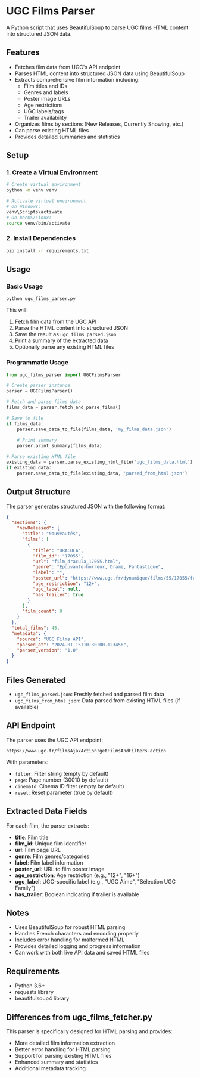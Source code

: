 # UGC Films Parser

A Python script that uses BeautifulSoup to parse UGC films HTML content into structured JSON data.

## Features

- Fetches film data from UGC's API endpoint
- Parses HTML content into structured JSON data using BeautifulSoup
- Extracts comprehensive film information including:
  - Film titles and IDs
  - Genres and labels
  - Poster image URLs
  - Age restrictions
  - UGC labels/tags
  - Trailer availability
- Organizes films by sections (New Releases, Currently Showing, etc.)
- Can parse existing HTML files
- Provides detailed summaries and statistics

## Setup

### 1. Create a Virtual Environment

```bash
# Create virtual environment
python -m venv venv

# Activate virtual environment
# On Windows:
venv\Scripts\activate
# On macOS/Linux:
source venv/bin/activate
```

### 2. Install Dependencies

```bash
pip install -r requirements.txt
```

## Usage

### Basic Usage

```bash
python ugc_films_parser.py
```

This will:
1. Fetch film data from the UGC API
2. Parse the HTML content into structured JSON
3. Save the result as `ugc_films_parsed.json`
4. Print a summary of the extracted data
5. Optionally parse any existing HTML files

### Programmatic Usage

```python
from ugc_films_parser import UGCFilmsParser

# Create parser instance
parser = UGCFilmsParser()

# Fetch and parse films data
films_data = parser.fetch_and_parse_films()

# Save to file
if films_data:
    parser.save_data_to_file(films_data, 'my_films_data.json')
    
    # Print summary
    parser.print_summary(films_data)

# Parse existing HTML file
existing_data = parser.parse_existing_html_file('ugc_films_data.html')
if existing_data:
    parser.save_data_to_file(existing_data, 'parsed_from_html.json')
```

## Output Structure

The parser generates structured JSON with the following format:

```json
{
  "sections": {
    "newReleased": {
      "title": "Nouveautés",
      "films": [
        {
          "title": "DRACULA",
          "film_id": "17055",
          "url": "film_dracula_17055.html",
          "genre": "Epouvante-horreur, Drame, Fantastique",
          "label": "",
          "poster_url": "https://www.ugc.fr/dynamique/films/55/17055/fr/poster/large/...",
          "age_restriction": "12+",
          "ugc_label": null,
          "has_trailer": true
        }
      ],
      "film_count": 8
    }
  },
  "total_films": 45,
  "metadata": {
    "source": "UGC Films API",
    "parsed_at": "2024-01-15T10:30:00.123456",
    "parser_version": "1.0"
  }
}
```

## Files Generated

- `ugc_films_parsed.json`: Freshly fetched and parsed film data
- `ugc_films_from_html.json`: Data parsed from existing HTML files (if available)

## API Endpoint

The parser uses the UGC API endpoint:
```
https://www.ugc.fr/filmsAjaxAction!getFilmsAndFilters.action
```

With parameters:
- `filter`: Filter string (empty by default)
- `page`: Page number (30010 by default)
- `cinemaId`: Cinema ID filter (empty by default)
- `reset`: Reset parameter (true by default)

## Extracted Data Fields

For each film, the parser extracts:

- **title**: Film title
- **film_id**: Unique film identifier
- **url**: Film page URL
- **genre**: Film genres/categories
- **label**: Film label information
- **poster_url**: URL to film poster image
- **age_restriction**: Age restriction (e.g., "12+", "16+")
- **ugc_label**: UGC-specific label (e.g., "UGC Aime", "Sélection UGC Family")
- **has_trailer**: Boolean indicating if trailer is available

## Notes

- Uses BeautifulSoup for robust HTML parsing
- Handles French characters and encoding properly
- Includes error handling for malformed HTML
- Provides detailed logging and progress information
- Can work with both live API data and saved HTML files

## Requirements

- Python 3.6+
- requests library
- beautifulsoup4 library

## Differences from ugc_films_fetcher.py

This parser is specifically designed for HTML parsing and provides:
- More detailed film information extraction
- Better error handling for HTML parsing
- Support for parsing existing HTML files
- Enhanced summary and statistics
- Additional metadata tracking 